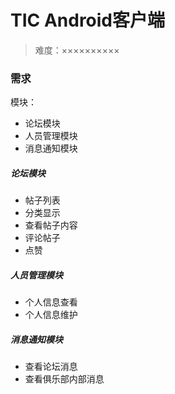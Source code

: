 # TIC Android客户端

> 难度：××××××××××

### 需求

模块：

* 论坛模块
* 人员管理模块
* 消息通知模块

##### 论坛模块

* 帖子列表
* 分类显示
* 查看帖子内容
* 评论帖子
* 点赞

##### 人员管理模块

* 个人信息查看
* 个人信息维护

##### 消息通知模块

* 查看论坛消息
* 查看俱乐部内部消息